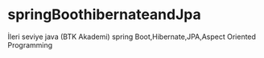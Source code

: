 # springBoothibernateandJpa
İleri seviye java (BTK Akademi) spring Boot,Hibernate,JPA,Aspect Oriented Programming
